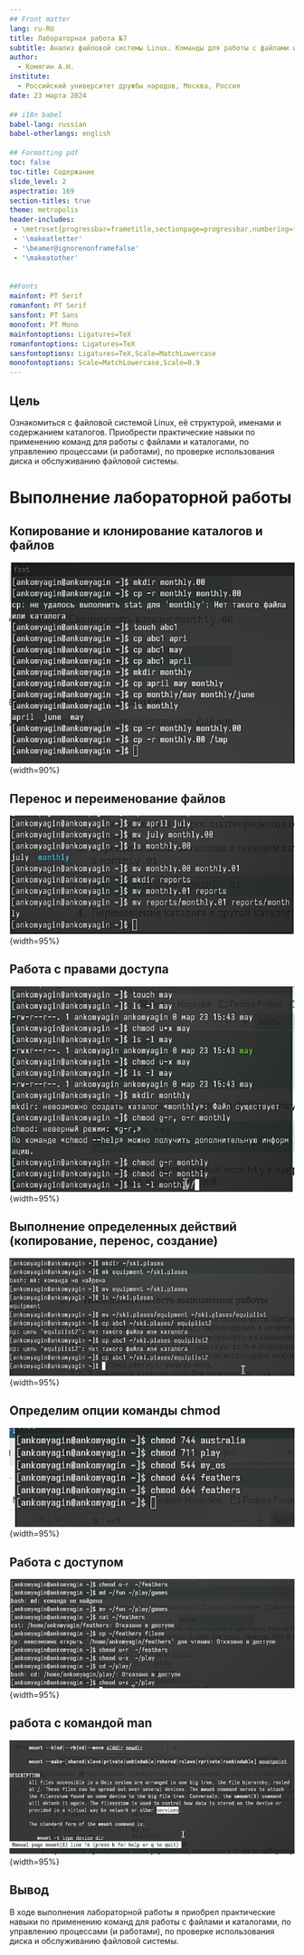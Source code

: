 ```yaml
---
## Front matter
lang: ru-RU
title: Лабораторная работа №7
subtitle: Анализ файловой системы Linux. Команды для работы с файлами и каталогами
author:
  - Комягин А.Н.
institute:
  - Российский университет дружбы народов, Москва, Россия
date: 23 марта 2024

## i18n babel
babel-lang: russian
babel-otherlangs: english

## Formatting pdf
toc: false
toc-title: Содержание
slide_level: 2
aspectratio: 169
section-titles: true
theme: metropolis
header-includes:
 - \metroset{progressbar=frametitle,sectionpage=progressbar,numbering=fraction}
 - '\makeatletter'
 - '\beamer@ignorenonframefalse'
 - '\makeatother'


##Fonts
mainfont: PT Serif
romanfont: PT Serif
sansfont: PT Sans
monofont: PT Mono
mainfontoptions: Ligatures=TeX
romanfontoptions: Ligatures=TeX
sansfontoptions: Ligatures=TeX,Scale=MatchLowercase
monofontoptions: Scale=MatchLowercase,Scale=0.9
---
```



## Цель

Ознакомиться с файловой системой Linux, её структурой, именами и содержанием
каталогов. Приобрести практические навыки по применению команд для работы с файлами и каталогами, по управлению процессами (и работами), по проверке использования диска и обслуживанию файловой системы.

# Выполнение лабораторной работы

## Копирование и клонирование каталогов и файлов

![](./image/1.PNG){width=90%}

## Перенос и переименование файлов 

![](./image/2.PNG){width=95%}

## Работа с правами доступа

![](./image/3.PNG){width=95%} 

## Выполнение определенных действий (копирование, перенос, создание)

![](./image/4.PNG){width=95%}

## Определим опции команды chmod

![](./image/5.PNG){width=95%}

## Работа с доступом

![](./image/7.PNG){width=95%}

## работа с командой man

![](./image/8.PNG){width=95%}

## Вывод

В ходе выполнения лабораторной работы я приобрел практические навыки по применению команд для работы
с файлами и каталогами, по управлению процессами (и работами), по проверке использования диска и обслуживанию файловой системы.




















